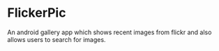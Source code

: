 # FlickerPic
An android gallery app which shows recent images from flickr and also allows users to search for images.


